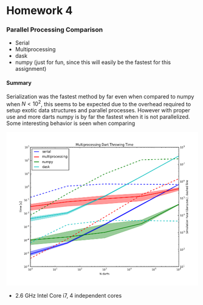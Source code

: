 # Homework 4
### Parallel Processing Comparison
- Serial
- Multiprocessing
- dask
- numpy (just for fun, since this will easily be the fastest for this assignment)

#### Summary
Serialization was the fastest method by far even when compared to numpy when $N<10^2$, this seems to be expected due to the overhead required to setup exotic data structures and parallel processes. However with proper use and more darts numpy is by far the fastest when it is not parallelized. Some interesting behavior is seen when comparing 

![Dart Throw Time](https://github.com/python-seminar/homework-4-parallelism-mike-a-yen/blob/master/plots/dart-exectime-ci.png)

* 2.6 GHz Intel Core i7, 4 independent cores
